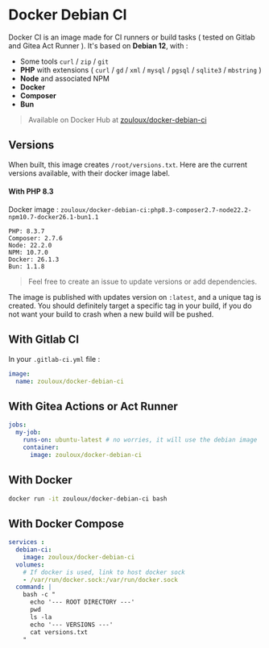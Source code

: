 # Docker Debian CI

Docker CI is an image made for CI runners or build tasks ( tested on Gitlab and Gitea Act Runner ).
It's based on **Debian 12**, with :
- Some tools `curl` / `zip` / `git` 
- **PHP** with extensions ( `curl` / `gd` / `xml` / `mysql` / `pgsql` / `sqlite3` / `mbstring` )  
- **Node** and associated NPM
- **Docker**
- **Composer**
- **Bun**

> Available on Docker Hub at [zouloux/docker-debian-ci](https://hub.docker.com/r/zouloux/docker-debian-ci)

## Versions

When built, this image creates `/root/versions.txt`.
Here are the current versions available, with their docker image label.

#### With PHP 8.3

Docker image : `zouloux/docker-debian-ci:php8.3-composer2.7-node22.2-npm10.7-docker26.1-bun1.1`

```text
PHP: 8.3.7
Composer: 2.7.6
Node: 22.2.0
NPM: 10.7.0
Docker: 26.1.3
Bun: 1.1.8
```

> Feel free to create an issue to update versions or add dependencies.

The image is published with updates version on `:latest`, and a unique tag is created.
You should definitely target a specific tag in your build, if you do not want your build to crash when a new build will be pushed.

## With Gitlab CI

In your `.gitlab-ci.yml` file :

```yaml
image:
  name: zouloux/docker-debian-ci
```

## With Gitea Actions or Act Runner

```yaml
jobs:
  my-job:
    runs-on: ubuntu-latest # no worries, it will use the debian image
    container:
      image: zouloux/docker-debian-ci
```

## With Docker 

```bash
docker run -it zouloux/docker-debian-ci bash
```

## With Docker Compose

```yaml
services :
  debian-ci:
    image: zouloux/docker-debian-ci
  volumes:
    # If docker is used, link to host docker sock 
    - /var/run/docker.sock:/var/run/docker.sock
  command: |
    bash -c "
      echo '--- ROOT DIRECTORY ---'
      pwd
      ls -la
      echo '--- VERSIONS ---'
      cat versions.txt
    "
```